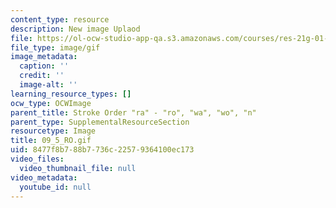 ```yaml
---
content_type: resource
description: New image Uplaod
file: https://ol-ocw-studio-app-qa.s3.amazonaws.com/courses/res-21g-01-kana-spring-2010/8477f8b788b7736c22579364100ec173_09_5_RO.gif
file_type: image/gif
image_metadata:
  caption: ''
  credit: ''
  image-alt: ''
learning_resource_types: []
ocw_type: OCWImage
parent_title: Stroke Order "ra" - "ro", "wa", "wo", "n"
parent_type: SupplementalResourceSection
resourcetype: Image
title: 09_5_RO.gif
uid: 8477f8b7-88b7-736c-2257-9364100ec173
video_files:
  video_thumbnail_file: null
video_metadata:
  youtube_id: null
---
```

